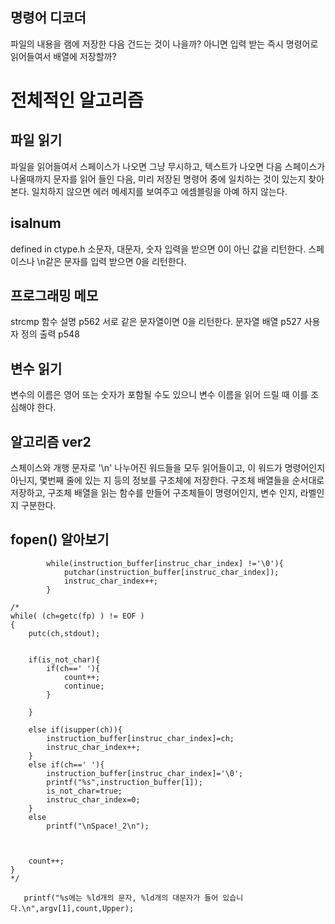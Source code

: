 
## 명령어 디코더
파일의 내용을 램에 저장한 다음 건드는 것이 나을까?
아니면 입력 받는 즉시 명령어로 읽어들여서 배열에 저장할까?


# 전체적인 알고리즘

## 파일 읽기
파일을 읽어들여서 스페이스가 나오면 그냥 무시하고, 텍스트가 나오면 다음 스페이스가 나올때까지 문자를 읽어 들인 다음, 미리 저장된 명령어 중에 일치하는 것이 있는지 찾아본다.
일치하지 않으면 에러 메세지를 보여주고 에셈블링을 아예 하지 않는다.

## isalnum
defined in ctype.h
소문자, 대문자, 숫자 입력을 받으면 0이 아닌 값을 리턴한다.
스페이스나 \n같은 문자를 입력 받으면 0을 리턴한다.

## 프로그래밍 메모
strcmp 함수 설명 p562
서로 같은 문자열이면 0을 리턴한다.
문자열 배열 p527
사용자 정의 출력 p548

## 변수 읽기
변수의 이름은 영어 또는 숫자가 포함될 수도 있으니 변수 이름을 읽어 드릴 때 이를 조심해야 한다.

## 알고리즘 ver2
스체이스와 개행 문자로 '\n' 나누어진 워드들을 모두 읽어들이고, 이 워드가 명령어인지 아닌지, 몇번째 줄에 있는 지 등의 정보를 구조체에 저장한다.
구조체 배열들을 순서대로 저장하고, 구조체 배열을 읽는 함수를 만들어 구조체들이 명령어인지, 변수 인지, 라벨인지 구분한다.
## fopen() 알아보기


            while(instruction_buffer[instruc_char_index] !='\0'){
                putchar(instruction_buffer[instruc_char_index]);
                instruc_char_index++;
            }

    /*
    while( (ch=getc(fp) ) != EOF )
    {
        putc(ch,stdout);


        if(is_not_char){
            if(ch==' '){
                count++;
                continue;
            }

        }

        else if(isupper(ch)){
            instruction_buffer[instruc_char_index]=ch;
            instruc_char_index++;
        }
        else if(ch==' '){
            instruction_buffer[instruc_char_index]='\0';
            printf("%s",instruction_buffer[1]);
            is_not_char=true;
            instruc_char_index=0;
        }
        else
            printf("\nSpace!_2\n");



        count++;
    }
    */

       printf("%s에는 %ld개의 문자, %ld개의 대문자가 들어 있습니다.\n",argv[1],count,Upper);

